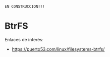 ```
EN CONSTRUCCION!!!
```

# BtrFS 

Enlaces de interés:
* https://puerto53.com/linux/filesystems-btrfs/
